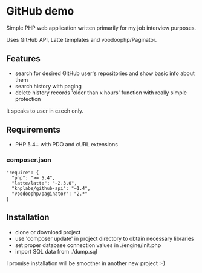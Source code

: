 # GitHub demo

Simple PHP web application written primarily for my job interview purposes.

Uses GitHub API, Latte templates and voodoophp/Paginator.

## Features
* search for desired GitHub user's repositories and show basic info about them
* search history with paging
* delete history records 'older than x hours' function with really simple protection

It speaks to user in czech only.

## Requirements
* PHP 5.4+ with PDO and cURL extensions

### composer.json

    "require": {
      "php": ">= 5.4",
      "latte/latte": "~2.3.0",
      "knplabs/github-api": "~1.4",
      "voodoophp/paginator": "2.*"    
    }
    
## Installation
- clone or download project
- use 'composer update' in project directory to obtain necessary libraries
- set proper database connection values in ./engine/init.php
- import SQL data from ./dump.sql

I promise installation will be smoother in another new project :-)
